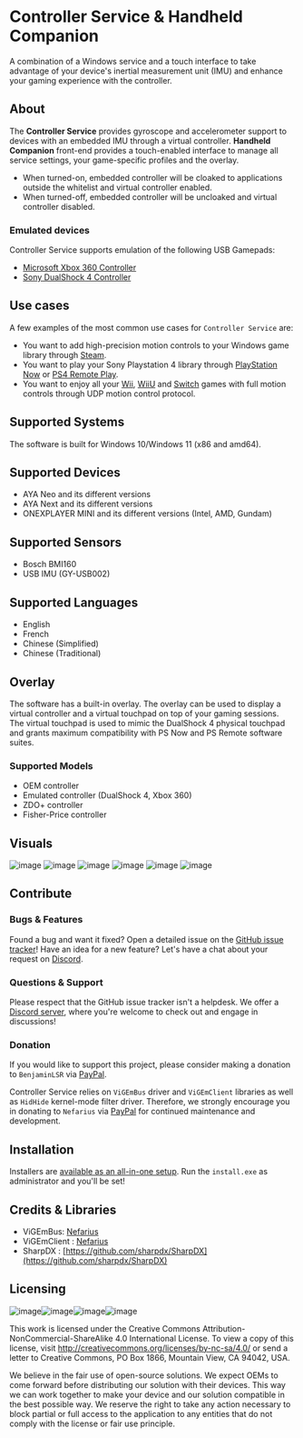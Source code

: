 # Controller Service & Handheld Companion

A combination of a Windows service and a touch interface to take advantage of your device's inertial measurement unit (IMU) and enhance your gaming experience with the controller.

## About
The **Controller Service** provides gyroscope and accelerometer support to devices with an embedded IMU through a virtual controller. **Handheld Companion** front-end provides a touch-enabled interface to manage all service settings, your game-specific profiles and the overlay.
- When turned-on, embedded controller will be cloaked to applications outside the whitelist and virtual controller enabled.
- When turned-off, embedded controller will be uncloaked and virtual controller disabled.

### Emulated devices
Controller Service supports emulation of the following USB Gamepads:
- [Microsoft Xbox 360 Controller](https://en.wikipedia.org/wiki/Xbox_360_controller)
- [Sony DualShock 4 Controller](https://en.wikipedia.org/wiki/DualShock#DualShock_4)

## Use cases
A few examples of the most common use cases for `Controller Service` are:
- You want to add high-precision motion controls to your Windows game library through [Steam](https://store.steampowered.com/controller/update/dec15).
- You want to play your Sony Playstation 4 library through [PlayStation Now](https://www.playstation.com/en-us/ps-now/) or [PS4 Remote Play](<https://remoteplay.dl.playstation.net/remoteplay/>).
- You want to enjoy all your [Wii](https://dolphin-emu.org/), [WiiU](https://cemu.info/) and [Switch](https://yuzu-emu.org/) games with full motion controls through UDP motion control protocol.

## Supported Systems
The software is built for Windows 10/Windows 11 (x86 and amd64).

## Supported Devices
- AYA Neo and its different versions
- AYA Next and its different versions
- ONEXPLAYER MINI and its different versions (Intel, AMD, Gundam)

## Supported Sensors
- Bosch BMI160
- USB IMU (GY-USB002)

## Supported Languages
- English
- French
- Chinese (Simplified)
- Chinese (Traditional)

## Overlay
The software has a built-in overlay. The overlay can be used to display a virtual controller and a virtual touchpad on top of your gaming sessions.
The virtual touchpad is used to mimic the DualShock 4 physical touchpad and grants maximum compatibility with PS Now and PS Remote software suites.

### Supported Models
- OEM controller
- Emulated controller (DualShock 4, Xbox 360)
- ZDO+ controller
- Fisher-Price controller

## Visuals
![image](https://user-images.githubusercontent.com/934757/175270847-0638207d-f2c2-4bf7-becd-da6860638b0b.png)
![image](https://user-images.githubusercontent.com/934757/175270868-b2bffc77-878b-4a58-b2db-7387324c2390.png)
![image](https://user-images.githubusercontent.com/934757/175270899-edd658b5-1103-4bda-aaa6-1685e2b3d3f5.png)
![image](https://user-images.githubusercontent.com/934757/175270908-54eddc08-2620-4831-bc91-bfeb4340462a.png)
![image](https://user-images.githubusercontent.com/934757/175271013-6c130e24-ec81-4d9a-9d85-cb74c5e7e327.png)
![image](https://user-images.githubusercontent.com/934757/175271036-52fde73c-f9d4-4f67-aede-4a5618e0fe28.png)

## Contribute
### Bugs & Features
Found a bug and want it fixed? Open a detailed issue on the [GitHub issue tracker](../../issues)!
Have an idea for a new feature? Let's have a chat about your request on [Discord](https://discord.gg/cKaZ5SX8kx).

### Questions & Support
Please respect that the GitHub issue tracker isn't a helpdesk. We offer a [Discord server](https://discord.gg/cKaZ5SX8kx), where you're welcome to check out and engage in discussions!

### Donation
If you would like to support this project, please consider making a donation to `BenjaminLSR` via [PayPal](https://www.paypal.com/paypalme/BenjaminLSR).

Controller Service relies on `ViGEmBus` driver and `ViGEmClient` libraries as well as `HidHide` kernel-mode filter driver. Therefore, we strongly encourage you in donating to `Nefarius` via [PayPal](https://paypal.me/NefariusMaximus) for continued maintenance and development.

## Installation
Installers are [available as an all-in-one setup](../../releases/latest).
Run the `install.exe` as administrator and you'll be set!

## Credits & Libraries
- ViGEmBus: [Nefarius](https://github.com/ViGEm/ViGEmBus)
- ViGEmClient : [Nefarius](https://github.com/ViGEm/ViGEmClient)
- SharpDX : [https://github.com/sharpdx/SharpDX](https://github.com/sharpdx/SharpDX)

## Licensing

![image](https://user-images.githubusercontent.com/934757/159507299-ee55ec0b-8c0a-41b6-8dab-a1c72589565e.png)![image](https://user-images.githubusercontent.com/934757/159507349-caf88e3f-508b-4293-ae69-9918d6ba3d75.png)![image](https://user-images.githubusercontent.com/934757/159507749-c6ce02f6-b428-4592-96ca-95084ac5669b.png)![image](https://user-images.githubusercontent.com/934757/159507875-9ee29e9d-9528-4345-9503-0e2a13faeb4c.png)

This work is licensed under the Creative Commons Attribution-NonCommercial-ShareAlike 4.0 International License. To view a copy of this license, visit http://creativecommons.org/licenses/by-nc-sa/4.0/ or send a letter to Creative Commons, PO Box 1866, Mountain View, CA 94042, USA.

We believe in the fair use of open-source solutions. We expect OEMs to come forward before distributing our solution with their devices. This way we can work together to make your device and our solution compatible in the best possible way. We reserve the right to take any action necessary to block partial or full access to the application to any entities that do not comply with the license or fair use principle.
